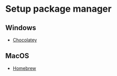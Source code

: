 # Setup package manager

## Windows

- [Chocolatey](./PackageManagers/Chocolatey.md)

## MacOS

- [Homebrew](./PackageManagers/Homebrew.md)
